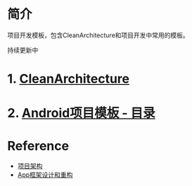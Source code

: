 # 简介

项目开发模板，包含CleanArchitecture和项目开发中常用的模板。

持续更新中

# 1. [CleanArchitecture](http://vivianking6855.github.io/2018/03/30/Template-Open/) 

# 2. [Android项目模板 - 目录](http://vivianking6855.github.io/2018/02/28/Template-Index/)


# Reference

- [项目架构](http://vivianking6855.github.io/2018/02/28/Template-Index/)
- [App框架设计和重构](http://vivianking6855.github.io/2017/03/30/Android-Design-Refactoring/)